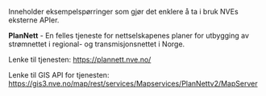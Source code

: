 Inneholder eksempelspørringer som gjør det enklere å ta i bruk NVEs eksterne APIer.

**PlanNett** - En felles tjeneste for nettselskapenes planer for utbygging av strømnettet i regional- og transmisjonsnettet i Norge. 

Lenke til tjenesten: https://plannett.nve.no/

Lenke til GIS API for tjenesten: https://gis3.nve.no/map/rest/services/Mapservices/PlanNettv2/MapServer
